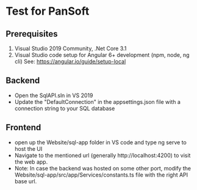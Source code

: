 # Test for PanSoft

## Prerequisites
1. Visual Studio 2019 Community, .Net Core 3.1
2. Visual Studio code setup for Angular 6+ development (npm, node, ng cli) See: https://angular.io/guide/setup-local

## Backend
- Open the SqlAPI.sln in VS 2019
- Update the "DefaultConnection" in the appsettings.json file with a connection string to your SQL database

## Frontend
- open up the Website/sql-app folder in VS code and type ng serve to host the UI
- Navigate to the mentioned url (generally http://localhost:4200) to visit the web app.  
- Note: In case the backend was hosted on some other port, modify the Website/sql-app/src/app/Services/constants.ts file with the right API base url. 
